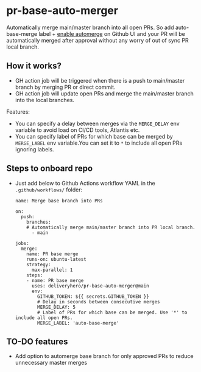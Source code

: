 # pr-base-auto-merger
Automatically merge main/master branch into all open PRs. So add auto-base-merge label + [enable automerge](https://docs.github.com/en/github/collaborating-with-pull-requests/incorporating-changes-from-a-pull-request/automatically-merging-a-pull-request) on Github UI and your PR will be automatically merged after approval without any worry of out of sync PR local branch.

## How it works?
- GH action job will be triggered when there is a push to main/master branch by merging PR or direct commit.
- GH action job will update open PRs and merge the main/master branch into the local branches.

Features:
- You can specify a delay between merges via the `MERGE_DELAY` env variable to avoid load on CI/CD tools, Atlantis etc.
- You can specify label of PRs for which base can be merged by `MERGE_LABEL` env variable.You can set it to `*` to include all open PRs ignoring labels.


## Steps to onboard repo
- Just add below to Github Actions workflow YAML in the `.github/workflows/` folder:
  ```
  name: Merge base branch into PRs

  on:
    push:
      branches:
      # Automatically merge main/master branch into PR local branch.
        - main

  jobs:
    merge:
      name: PR base merge
      runs-on: ubuntu-latest
      strategy:
        max-parallel: 1
      steps:
      - name: PR base merge
        uses: deliveryhero/pr-base-auto-merger@main
        env:
          GITHUB_TOKEN: ${{ secrets.GITHUB_TOKEN }}
          # Delay in seconds between consecutive merges
          MERGE_DELAY: 5
          # Label of PRs for which base can be merged. Use '*' to include all open PRs.
          MERGE_LABEL: 'auto-base-merge'

  ```

## TO-DO features
- Add option to automerge base branch for only approved PRs to reduce unnecessary master merges
